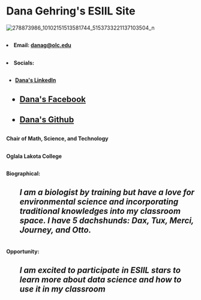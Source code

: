 
## <h1>Dana Gehring's ESIIL Site</h1>

![278873986_10102151513581744_5153733221137103504_n](https://user-images.githubusercontent.com/78752548/227621682-dd7aa54b-4e14-4746-ac09-a13cff9464c6.jpg)

## <ul>
##  <h4><li>Email: danag@olc.edu</li></h4>
##  <h4><li>Socials:</li></h4>
##    <h4><ul><li>[Dana's LinkedIn](https://www.linkedin.com/in/dana-gehring/)<a href="https://www.linkedin.com/in/dana-gehring/"></a></li></ul></h4>
##    <ul><h4><li>[Dana's Facebook](https://www.facebook.com/dana.gehring)<a href="https://www.facebook.com/dana.gehring"></a></li></h4></ul>
##    <ul><h4><li>[Dana's Github](https://github.com/drg799802)<a href="https://github.com/drg799802"></a></li></h4></ul>  
  </ul>
  
## <h4>Chair of Math, Science, and Technology</h4>
## <h4>Oglala Lakota College</h4>

## <h4>Biographical:</h4>
## <ul><h5>I am a biologist by training but have a love for environmental science and incorporating traditional knowledges into my classroom space.  I have 5 dachshunds: Dax, Tux, Merci, Journey, and Otto.</h5>

## <h4>Opportunity:</h4>
## <ul><h5>I am excited to participate in ESIIL stars to learn more about data science and how to use it in my classroom</h5></ul>
  
